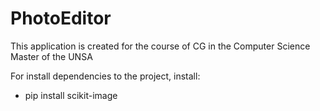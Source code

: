 # PhotoEditor
This application is created for the course of CG in the Computer Science Master of the UNSA

For install dependencies to the project, install:
- pip install scikit-image

